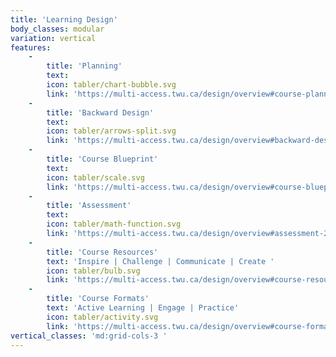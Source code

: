 ```yaml
---
title: 'Learning Design'
body_classes: modular
variation: vertical
features:
    -
        title: 'Planning'
        text: 
        icon: tabler/chart-bubble.svg
        link: 'https://multi-access.twu.ca/design/overview#course-planning'
    -
        title: 'Backward Design'
        text: 
        icon: tabler/arrows-split.svg
        link: 'https://multi-access.twu.ca/design/overview#backward-design-1'
    -
        title: 'Course Blueprint'
        text: 
        icon: tabler/scale.svg
        link: 'https://multi-access.twu.ca/design/overview#course-blueprint-1'
    -
        title: 'Assessment'
        text: 
        icon: tabler/math-function.svg
        link: 'https://multi-access.twu.ca/design/overview#assessment-2'
    -
        title: 'Course Resources'
        text: 'Inspire | Challenge | Communicate | Create '
        icon: tabler/bulb.svg
        link: 'https://multi-access.twu.ca/design/overview#course-resources-1'
    -
        title: 'Course Formats'
        text: 'Active Learning | Engage | Practice'
        icon: tabler/activity.svg
        link: 'https://multi-access.twu.ca/design/overview#course-formats-1'
vertical_classes: 'md:grid-cols-3 '
---
```


